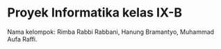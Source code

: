 # Proyek Informatika kelas IX-B
Nama kelompok:
Rimba Rabbi Rabbani,
Hanung Bramantyo,
Muhammad Aufa Raffi.
